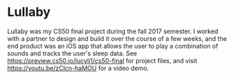 # Lullaby

Lullaby was my CS50 final project during the fall 2017 semester. I worked with a partner to design and build it over the course of a few weeks, and the end product was an iOS app that allows the user to play a combination of sounds and tracks the user's sleep data. See https://preview.cs50.io/lucyli1/cs50-final for project files, and visit https://youtu.be/zClcn-haMOU for a video demo.
